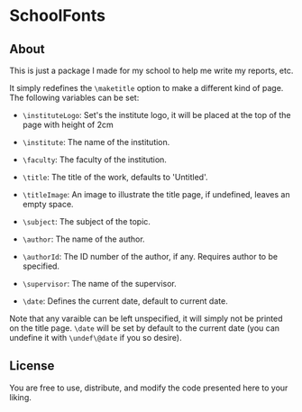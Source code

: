 # SchoolFonts

## About

This is just a package I made for my school to help me write my
reports, etc.

It simply redefines the `\maketitle` option to make a different kind of
page. The following variables can be set:

- `\instituteLogo`: Set's the institute logo, it will be placed at the
  top of the page with height of 2cm

- `\institute`: The name of the institution.

- `\faculty`: The faculty of the institution.

- `\title`: The title of the work, defaults to 'Untitled'.

- `\titleImage`: An image to illustrate the title page, if undefined,
  leaves an empty space.

- `\subject`: The subject of the topic.

- `\author`: The name of the author.

- `\authorId`: The ID number of the author, if any. Requires author to
  be specified.

- `\supervisor`: The name of the supervisor.

- `\date`: Defines the current date, default to current date.

Note that any varaible can be left unspecified, it will simply not be
printed on the title page. `\date` will be set by default to the current
date (you can undefine it with `\undef\@date` if you so desire). 

## License

You are free to use, distribute, and modify the code presented here to
your liking.
